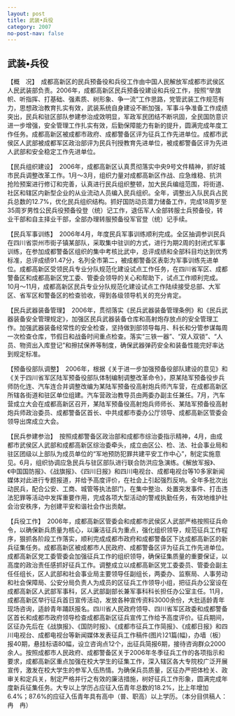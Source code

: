 ```yaml
---
layout: post
title: 武装•兵役
category: 2007
no-post-nav: false
---
```


## 武装•兵役

【概　况】　成都高新区的民兵预备役和兵役工作由中国人民解放军成都市武侯区人民武装部负责。2006年，成都高新区民兵预备役建设和兵役工作，按照“举旗帜、听指挥、打基础、强素质、树形象、争一流”工作思路，党管武装工作规范有力，思想政治教育扎实有效，武装系统自身建设不断加强，军事斗争准备工作成绩突出，民兵和驻区部队参建参治成效明显，军政军民团结不断巩固，全民国防意识进一步增强，安全管理工作扎实有效，后勤保障能力有新的提升，圆满完成年度工作任务。成都高新区被成都市政府、成都警备区评为征兵工作先进单位。成都市武侯区人武部被成都军区政治部评为民兵刊授教育先进单位，被成都警备区评为先进人武部和安全稳定工作先进单位。

【民兵组织建设】　2006年，成都高新区认真贯彻落实中央9号文件精神，抓好城市民兵调整改革工作。1月～3月，组织力量对成都高新区作战、应急维稳、抗洪抢险预案进行修订和完善，认真进行民兵组织整顿，加大民兵编组范围，将街道、社区和辖区内新型企业的从业流动人员编入民兵组织。全年，调整出入队民兵占民兵总数的12.7%，优化民兵组织结构。抓好国防动员潜力储备工作，完成18周岁至35周岁男性公民兵役预备役登（统）记工作，退伍军人全部转服士兵预备役，转业干部和自主择业干部，全部办理转服预备役军官登（统）记手续。

【民兵军事训练】　2006年4月，年度民兵军事训练顺利完成。全区抽调参训民兵在四川省崇州市街子镇某部队，采取集中驻训的方式，进行为期2周的封闭式军事训练，在参加成都警备区组织的集中考核比武中，总评成绩和全部科目均达到优秀标准，总评成绩91.47分，名列全市第二，被成都警备区表彰为军事训练先进单位。成都高新区受领民兵专业分队规范化建设试点工作任务，在四川省军区、成都警备区和成都高新区党工委、管委会领导的关心和帮助下，试点工作顺利完成。10月～11月，成都高新区民兵专业分队规范化建设试点工作陆续接受总部、大军区、省军区和警备区的检查验收，得到各级领导机关的充分肯定。

【民兵武器装备管理】　2006年，贯彻落实《民兵武器装备管理条例》和《民兵武器装备安全管理规定》，加强区民兵武器装备仓库和高射炮存放点的安全管理工作。加强武器装备经常性的安全检查，坚持做到部领导每月、科长和分管参谋每周一次检查仓库，节假日和战备时间重点检查。落实“三铁一器”、“双人双锁”、“人员、物资出入库登记”和擦拭保养等制度，确保武器弹药安全和装备性能完好率达到规定标准。

【预备役部队调整】　2006年，根据《关于进一步加强预备役部队建设的意见》和《关于四川省军区陆军预备役部队体制编制调整改革命令》，原某陆军预备役步兵师防化连、汽车连合并调整改编为某陆军预备役高射炮兵师汽车营，在成都高新区所辖各街道和驻区单位组建。汽车营政治教导员由两委办副主任兼任。7月，汽车营成立大会在成都高新区召开，某陆军预备役高射炮兵师师长、某陆军预备役高射炮兵师政治委员、成都警备区首长、中共成都市委办公厅领导、成都高新区管委会领导出席成立大会。

【民兵参建参治】　按照成都警备区政治部和成都市综治委指示精神，4月，由成都市武侯区人武部和成都高新区综治委牵头，成立由区公、检、法、社会事业局和驻区团级以上部队为成员单位的“军地预防犯罪共建平安工作中心”，制定实施意见。6月，组织协调应急民兵与驻区部队进行联合防洪应急演练。《解放军报》、《中国国防报》、《战旗报》、《四川日报》和四川电视台、成都电视台等10多家新闻媒体对此进行专题报道，并给予高度评价，在社会上引起强烈反响。全年多批次出动民兵，配合公安、工商、城管等执法部门，在集中整治、处置突发事件、打击违法犯罪等活动中发挥重要作用，完成各项大型活动的警戒执勤任务，有效地维护社会治安秩序，为创建平安和谐社会作出贡献。

【兵役工作】　2006年，成都高新区管委会和成都市武侯区人武部严格按照征兵命令，以确保新兵质量为核心，以廉洁征兵为重点，强化组织领导，规范征兵工作程序，狠抓各阶段工作落实，顺利完成成都市政府和成都警备区下达成都高新区的新兵征集任务。成都高新区被成都市人民政府、成都警备区评为征兵工作先进单位。成都高新区党工委管委会加强征兵工作的组织领导，确保征集质量的重要保证，以高度的政治责任感抓好征兵工作。调整成立以成都高新区党工委委员、管委会副主任任组长，区人武部和社会事业局主要领导任副组长，两委办、监察局、人事劳动和社会保障局、公安分局负责人为成员的区征兵工作领导小组，把征兵办公室设在成都高新区人武部军事科，区人武部副部长兼军事科科长担任办公室主任。11月，成都高新区举行征兵首日宣传活动，发放各种宣传资料3000余份，大批适龄青年现场咨询，适龄青年踊跃报名。四川省人民政府领导、四川省军区政委和成都警备区首长和成都市政府领导检查成都高新区征兵宣传工作给予高度评价。征兵期间，区征办先后在《战旗报》、《国防时报》、《成都市征兵工作简报》、《成都日报》和四川电视台、成都电视台等新闻媒体发表征兵工作稿件(图片)21篇(幅)，办墙（板）报40期，悬挂标语80幅，设立咨询点12个，出征兵简报6期，接待咨询群众2000余人。按照成都市人民政府、成都警备区关于2006年冬季征兵工作的各项指示和要求，成都高新区重点加强在校大学生的征集工作，深入辖区各大专院校广泛开展宣传，激发在校大学生的参军入伍热情。为确保兵员质量，区征办严把体检关、政审关和定兵关，制定严格并行之有效的廉洁措施，树好征兵工作形象，圆满完成年度新兵征集任务。大专以上学历占应征入伍青年总数的18.2%，比上年增加6.4%；87.6%的应征入伍青年具有高中（普、职高）以上学历。（本分目供稿人：冉　冉）

